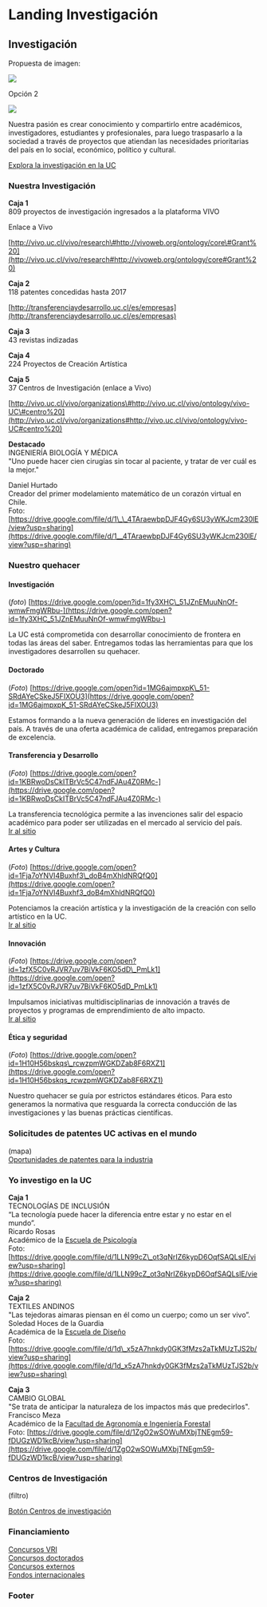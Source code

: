 # Landing Investigación

## Investigación

Propuesta de imagen:

![](../.gitbook/assets/laboratorio-cmpl-uc-casa-central-cesar-cortes.JPG)

Opción 2

![](../.gitbook/assets/landing-investigacion-cabecera_2.JPG)

Nuestra pasión es crear conocimiento y compartirlo entre académicos, investigadores, estudiantes y profesionales, para luego traspasarlo a la sociedad a través de proyectos que atiendan las necesidades prioritarias del país en lo social, económico, político y cultural.

[Explora la investigación en la UC](http://investigacion.uc.cl)

### Nuestra Investigación

**Caja 1**  
809 proyectos de investigación ingresados a la plataforma VIVO

Enlace a Vivo

[http://vivo.uc.cl/vivo/research\#http://vivoweb.org/ontology/core\#Grant%20](http://vivo.uc.cl/vivo/research#http://vivoweb.org/ontology/core#Grant%20)  
  
**Caja 2**  
118 patentes concedidas hasta 2017

[http://transferenciaydesarrollo.uc.cl/es/empresas](http://transferenciaydesarrollo.uc.cl/es/empresas)  
  
**Caja 3**  
43 revistas indizadas  
  
**Caja 4**  
224 Proyectos de Creación Artística  
  
**Caja 5**  
37 Centros de Investigación \(enlace a Vivo\)

[http://vivo.uc.cl/vivo/organizations\#http://vivo.uc.cl/vivo/ontology/vivo-UC\#centro%20](http://vivo.uc.cl/vivo/organizations#http://vivo.uc.cl/vivo/ontology/vivo-UC#centro%20)  
  
**Destacado**  
INGENIERÍA BIOLOGÍA Y MÉDICA  
"Uno puede hacer cien cirugías sin tocar al paciente, y tratar de ver cuál es la mejor."  
  
Daniel Hurtado  
Creador del primer modelamiento matemático de un corazón virtual en Chile.  
Foto: [https://drive.google.com/file/d/1\_\_4TAraewbpDJF4Gy6SU3yWKJcm230lE/view?usp=sharing](https://drive.google.com/file/d/1__4TAraewbpDJF4Gy6SU3yWKJcm230lE/view?usp=sharing)

### **Nuestro quehacer**

#### **Investigación**

\(_foto_\) [https://drive.google.com/open?id=1fy3XHC\_51JZnEMuuNnOf-wmwFmgWRbu-](https://drive.google.com/open?id=1fy3XHC_51JZnEMuuNnOf-wmwFmgWRbu-)

La UC está comprometida con desarrollar conocimiento de frontera en todas las áreas del saber. Entregamos todas las herramientas para que los investigadores desarrollen su quehacer.

#### **Doctorado**

\(_Foto_\) [https://drive.google.com/open?id=1MG6ajmpxpK\_51-SRdAYeCSkeJ5FIXOU3](https://drive.google.com/open?id=1MG6ajmpxpK_51-SRdAYeCSkeJ5FIXOU3)

Estamos formando a la nueva generación de líderes en investigación del país. A través de una oferta académica de calidad, entregamos preparación de excelencia.

#### **Transferencia y Desarrollo**

\(_Foto_\) [https://drive.google.com/open?id=1KBRwoDsCkITBrVc5C47ndFJAu4Z0RMc-](https://drive.google.com/open?id=1KBRwoDsCkITBrVc5C47ndFJAu4Z0RMc-)

La transferencia tecnológica permite a las invenciones salir del espacio académico para poder ser utilizadas en el mercado al servicio del país.  
[Ir al sitio](http://transferenciaydesarrollo.uc.cl)

#### **Artes y Cultura**

\(_Foto_\) [https://drive.google.com/open?id=1Fja7oYNVI4Buxhf3\_doB4mXhldNRQfQ0](https://drive.google.com/open?id=1Fja7oYNVI4Buxhf3_doB4mXhldNRQfQ0)

Potenciamos la creación artística y la investigación de la creación con sello artístico en la UC.  
[Ir al sitio](http://artesycultura.uc.cl)

#### Innovación

\(_Foto_\) [https://drive.google.com/open?id=1zfX5C0vRJVR7uv7BiVkF6KO5dD\_PmLk1](https://drive.google.com/open?id=1zfX5C0vRJVR7uv7BiVkF6KO5dD_PmLk1)

Impulsamos iniciativas multidisciplinarias de innovación a través de proyectos y programas de emprendimiento de alto impacto.  
[Ir al sitio](http://centrodeinnovacion.uc.cl/)

#### Ética y seguridad

\(_Foto_\) [https://drive.google.com/open?id=1H10H56bskqs\_rcwzpmWGKDZab8F6RXZ1](https://drive.google.com/open?id=1H10H56bskqs_rcwzpmWGKDZab8F6RXZ1)

Nuestro quehacer se guía por estrictos estándares éticos. Para esto generamos la normativa que resguarda la correcta conducción de las investigaciones y las buenas prácticas científicas.

### Solicitudes de patentes UC activas en el mundo

\(mapa\)  
[Oportunidades de patentes para la industria](http://transferenciaydesarrollo.uc.cl/es/empresas)

### Yo investigo en la UC

**Caja 1**  
TECNOLOGÍAS DE INCLUSIÓN  
“La tecnología puede hacer la diferencia entre estar y no estar en el mundo”.   
Ricardo Rosas  
Académico de la [Escuela de Psicología](https://www.psicologia.uc.cl/)  
Foto: [https://drive.google.com/file/d/1LLN99cZ\_ot3qNrIZ6kypD6OqfSAQLslE/view?usp=sharing](https://drive.google.com/file/d/1LLN99cZ_ot3qNrIZ6kypD6OqfSAQLslE/view?usp=sharing)

**Caja 2**  
TEXTILES ANDINOS  
"Las tejedoras aimaras piensan en él como un cuerpo; como un ser vivo”.   
Soledad Hoces de la Guardia   
Académica de la [Escuela de Diseño](http://diseno.uc.cl/)  
Foto: [https://drive.google.com/file/d/1d\_x5zA7hnkdy0GK3fMzs2aTkMUzTJS2b/view?usp=sharing](https://drive.google.com/file/d/1d_x5zA7hnkdy0GK3fMzs2aTkMUzTJS2b/view?usp=sharing)

**Caja 3**  
CAMBIO GLOBAL  
"Se trata de anticipar la naturaleza de los impactos más que predecirlos".   
Francisco Meza  
Académico de la [Facultad de Agronomía e Ingeniería Forestal](http://agronomia.uc.cl/)  
Foto: [https://drive.google.com/file/d/1ZgO2wSOWuMXbjTNEgm59-fDUGzWD1kcB/view?usp=sharing](https://drive.google.com/file/d/1ZgO2wSOWuMXbjTNEgm59-fDUGzWD1kcB/view?usp=sharing)

### Centros de Investigación 

\(filtro\)

[Botón Centros de investigación](http://investigacion.uc.cl/Investigacion-menu-superior/centros-de-investigacion.html)

### Financiamiento

[Concursos VRI](http://investigacion.uc.cl/Fondos-concursables/fondos-concursables.html)  
[Concursos doctorados](http://doctorados.uc.cl/es/becas-y-apoyos/calendario-de-becas-y-concursos)  
[Concursos externos](http://investigacion.uc.cl/Fondos-concursables/concursos-externos.html)  
[Fondos internacionales](http://investigacion.uc.cl/Enlaces-de-Interes/enlaces-de-interes.html)

### Footer

  
  
  








